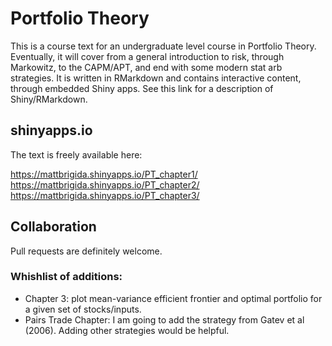 # Portfolio Theory

This is a course text for an undergraduate level course in Portfolio Theory.  Eventually, it will cover from a general introduction to risk, through Markowitz, to the CAPM/APT, and end with some modern stat arb strategies.   It is written in RMarkdown and contains interactive content, through embedded Shiny apps. See this link for a description of Shiny/RMarkdown.

## shinyapps.io

The text is freely available here:

https://mattbrigida.shinyapps.io/PT_chapter1/
https://mattbrigida.shinyapps.io/PT_chapter2/
https://mattbrigida.shinyapps.io/PT_chapter3/

## Collaboration

Pull requests are definitely welcome. 

### Whishlist of additions:

-  Chapter 3: plot mean-variance efficient frontier and optimal portfolio for a given set of stocks/inputs.
-  Pairs Trade Chapter: I am going to add the strategy from Gatev et al (2006). Adding other strategies would be helpful.
